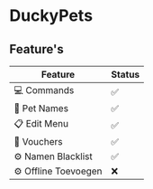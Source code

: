 # DuckyPets

## Feature's
| Feature  | Status | 
|---|---|
| 💻 Commands | ✅ |
| 📝 Pet Names | ✅ |
| 📋 Edit Menu | ✅ |
| 📜 Vouchers | ✅ |
| ⚙️ Namen Blacklist | ✅ |
| ⚙️ Offline Toevoegen | ❌ |

